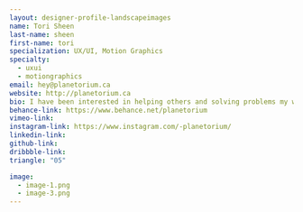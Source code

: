 ```yaml
---
layout: designer-profile-landscapeimages
name: Tori Sheen
last-name: sheen
first-name: tori
specialization: UX/UI, Motion Graphics
specialty:
  - uxui
  - motiongraphics
email: hey@planetorium.ca
website: http://planetorium.ca
bio: I have been interested in helping others and solving problems my whole life. I am a firm believer that we can always strive to make things better for others. My goal is to make people feel good and have great experiences.
behance-link: https://www.behance.net/planetorium
vimeo-link:
instagram-link: https://www.instagram.com/-planetorium/
linkedin-link:
github-link:
dribbble-link:
triangle: "05"

image:
  - image-1.png
  - image-3.png
---
```

